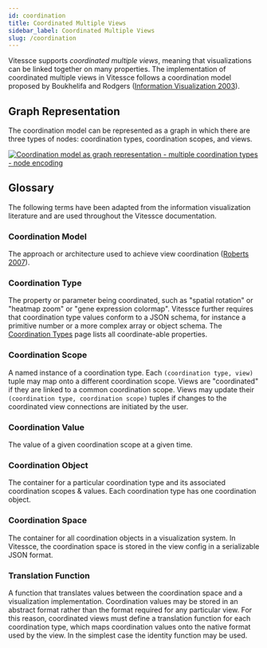 ```yaml
---
id: coordination
title: Coordinated Multiple Views
sidebar_label: Coordinated Multiple Views
slug: /coordination
---
```


Vitessce supports *coordinated multiple views*, meaning that visualizations can be linked together on many properties.
The implementation of coordinated multiple views in Vitessce follows a coordination model proposed by Boukhelifa and Rodgers ([Information Visualization 2003](https://kar.kent.ac.uk/13874/1/cmvev.pdf)).

## Graph Representation

The coordination model can be represented as a graph in which there are three types of nodes: coordination types, coordination scopes, and views.

[![Coordination model as graph representation - multiple coordination types - node encoding](https://docs.google.com/drawings/d/e/2PACX-1vRdNNkA8lCXj62edJMB7i6dvDxYxlv127sg9ZvtS7fLMCatG5jh3AyD1A6yqnhTFqi5YIft-T1nsBIT/pub?w=800)](https://docs.google.com/drawings/d/1w64tYpHgkxgoUlmYw02HKM6q2GDiz_ev77TZFhqywi4/edit)

## Glossary

The following terms have been adapted from the information visualization literature and are used throughout the Vitessce documentation.

### Coordination Model
The approach or architecture used to achieve view coordination ([Roberts 2007](https://kar.kent.ac.uk/14569/1/Coordinated_%26_Multiple.pdf)).

### Coordination Type
The property or parameter being coordinated, such as "spatial rotation" or "heatmap zoom" or "gene expression colormap". Vitessce further requires that coordination type values conform to a JSON schema, for instance a primitive number or a more complex array or object schema. The [Coordination Types](/docs/coordination-types/) page lists all coordinate-able properties.

### Coordination Scope
A named instance of a coordination type. Each `(coordination type, view)` tuple may map onto a different coordination scope. Views are "coordinated" if they are linked to a common coordination scope. Views may update their `(coordination type, coordination scope)` tuples if changes to the coordinated view connections are initiated by the user.

### Coordination Value
The value of a given coordination scope at a given time.

### Coordination Object
The container for a particular coordination type and its associated coordination scopes & values. Each coordination type has one coordination object.

### Coordination Space
The container for all coordination objects in a visualization system.
In Vitessce, the coordination space is stored in the view config in a serializable JSON format.

### Translation Function
A function that translates values between the coordination space and a visualization implementation.
Coordination values may be stored in an abstract format rather than the format required for any particular view. For this reason, coordinated views must define a translation function for each coordination type, which maps coordination values onto the native format used by the view. In the simplest case the identity function may be used.

